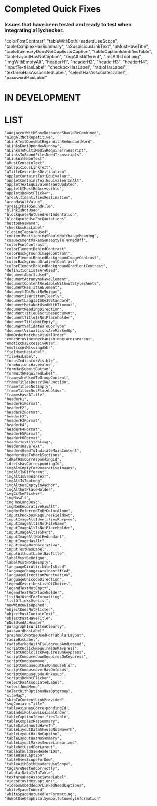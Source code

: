 # Completed Quick Fixes
### Issues that have been tested and ready to test when integrating a11ychecker.
"colorFontContrast",
"tableWithBothHeadersUseScope",
"tableComplexHasSummary",
"aSuspiciousLinkText",
"aMustHaveTitle",
"tableSummaryDoesNotDuplicateCaption",
"tableCaptionIdentifiesTable",
"tableLayoutHasNoCaption",
"imgAltIsDifferent",
"imgAltIsTooLong",
"imgWithEmptyAlt",
"headerH1",
"headerH2",
"headerH3",
"headerH4",
"inputTextHasLabel",
"checkboxHasLabel",
"radioHasLabel",
"textareaHasAssociatedLabel",
"selectHasAssociatedLabel",
"passwordHasLabel"
 
# IN DEVELOPMENT


# LIST
    "aAdjacentWithSameResourceShouldBeCombined",
    "aImgAltNotRepetitive",
    "aLinkTextDoesNotBeginWithRedundantWord",
    "aLinksDontOpenNewWindow",
    "aLinksToMultiMediaRequireTranscript",
    "aLinksToSoundFilesNeedTranscripts",
    "aLinkWithNonText",
    "aMustContainText",
    "aSuspiciousLinkText",
    "aTitleDescribesDestination",
    "appletContainsTextEquivalent",
    "appletContainsTextEquivalentInAlt",
    "appletTextEquivalentsGetUpdated",
    "appletUIMustBeAccessible",
    "appletsDoNotFlicker",
    "areaAltIdentifiesDestination",
    "areaHasAltValue",
    "areaLinksToSoundFile",
    "blinkIsNotUsed",
    "blockquoteNotUsedForIndentation",
    "blockquoteUseForQuotations",
    "buttonHasName",
    "checkboxHasLabel",
    "closingTagsAreUsed",
    "contentPositioningShouldNotChangeMeaning",
    "cssDocumentMakesSenseStyleTurnedOff",
    "colorFontContrast",
    "colorElementBehindContrast",
    "colorBackgroundImageContrast",
    "colorElementBehindBackgroundImageContrast",
    "colorBackgroundGradientContrast",
    "colorElementBehindBackgroundGradientContrast",
    "definitionListsAreUsed",
    "documentAbbrIsUsed",
    "documentAcronymsHaveElement",
    "documentContentReadableWithoutStylesheets",
    "documentHasTitleElement",
    "documentIDsMustBeUnique",
    "documentIsWrittenClearly",
    "documentLangIsISO639Standard",
    "documentMetaNotUsedWithTimeout",
    "documentReadingDirection",
    "documentTitleDescribesDocument",
    "documentTitleIsNotPlaceholder",
    "documentTitleNotEmpty",
    "documentValidatesToDocType",
    "documentVisualListsAreMarkedUp",
    "domOrderMatchesVisualOrder",
    "embedProvidesMechanismToReturnToParent",
    "emoticonsExcessiveUse",
    "emoticonsMissingAbbr",
    "fieldsetHasLabel",
    "fileHasLabel",
    "focusIndicatorVisible",
    "formButtonsHaveValue",
    "formHasSubmitButton",
    "formWithRequiredLabel",
    "framesAreUsedToGroupContent",
    "frameTitlesDescribeFunction",
    "frameTitlesNotEmpty",
    "frameTitlesNotPlaceholder",
    "framesHaveATitle",
    "headerH1",
    "headerH1Format",
    "headerH2",
    "headerH2Format",
    "headerH3",
    "headerH3Format",
    "headerH4",
    "headerH4Format",
    "headerH5Format",
    "headerH6Format",
    "headerTextIsTooLong",
    "headersHaveText",
    "headersUsedToIndicateMainContent",
    "headersUseToMarkSections",
    "idRefHasCorrespondingId",
    "idrefsHasCorrespondingId",
    "imgAltEmptyForDecorativeImages",
    "imgAltIsDifferent",
    "imgAltIsSameInText",
    "imgAltIsTooLong",
    "imgAltNotEmptyInAnchor",
    "imgAltNotPlaceHolder",
    "imgGifNoFlicker",
    "imgHasAlt",
    "imgHasLongDesc",
    "imgNonDecorativeHasAlt",
    "imgNotReferredToByColorAlone",
    "inputCheckboxRequiresFieldset",
    "inputImageAltIdentifiesPurpose",
    "inputImageAltIsNotFileName",
    "inputImageAltIsNotPlaceholder",
    "inputImageAltIsShort",
    "inputImageAltNotRedundant",
    "inputImageHasAlt",
    "inputImageNotDecorative",
    "inputTextHasLabel",
    "inputWithoutLabelHasTitle",
    "labelMustBeUnique",
    "labelMustNotBeEmpty",
    "languageDirAttributeIsUsed",
    "languageChangesAreIdentified",
    "languageDirectionPunctuation",
    "languageUnicodeDirection",
    "legendDescribesListOfChoices",
    "legendTextNotEmpty",
    "legendTextNotPlaceholder",
    "listNotUsedForFormatting",
    "listOfLinksUseList",
    "newWindowIsOpened",
    "objectDoesNotFlicker",
    "objectMustContainText",
    "objectMustHaveTitle",
    "pNotUsedAsHeader",
    "paragraphIsWrittenClearly",
    "passwordHasLabel",
    "preShouldNotBeUsedForTabularLayout",
    "radioHasLabel",
    "radioMarkedWithFieldgroupAndLegend",
    "scriptOnclickRequiresOnKeypress",
    "scriptOndblclickRequiresOnKeypress",
    "scriptOnmousedownRequiresOnKeypress",
    "scriptOnmousemove",
    "scriptOnmouseoutHasOnmouseblur",
    "scriptOnmouseoverHasOnfocus",
    "scriptOnmouseupHasOnkeyup",
    "scriptsDoNotFlicker",
    "selectHasAssociatedLabel",
    "selectJumpMenu",
    "selectWithOptionsHasOptgroup",
    "siteMap",
    "skipToContentLinkProvided",
    "svgContainsTitle",
    "tableAxisHasCorrespondingId",
    "tabIndexFollowsLogicalOrder",
    "tableCaptionIdentifiesTable",
    "tableComplexHasSummary",
    "tableDataShouldHaveTh",
    "tableLayoutDataShouldNotHaveTh",
    "tableLayoutHasNoCaption",
    "tableLayoutHasNoSummary",
    "tableLayoutMakesSenseLinearized",
    "tableNotUsedForLayout",
    "tableShouldUseHeaderIDs",
    "tableUsesCaption",
    "tableUsesScopeForRow",
    "tableWithBothHeadersUseScope",
    "tagsAreNestedCorrectly",
    "tabularDataIsInTable",
    "textareaHasAssociatedLabel",
    "videoProvidesCaptions",
    "videosEmbeddedOrLinkedNeedCaptions",
    "whiteSpaceInWord",
    "whiteSpaceNotUsedForFormatting",
    "doNotUseGraphicalSymbolToConveyInformation"
